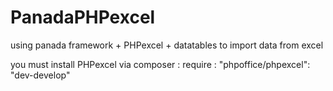 PanadaPHPexcel
==============

using panada framework + PHPexcel + datatables to import data from excel

you must install PHPexcel via composer : require : "phpoffice/phpexcel": "dev-develop"
